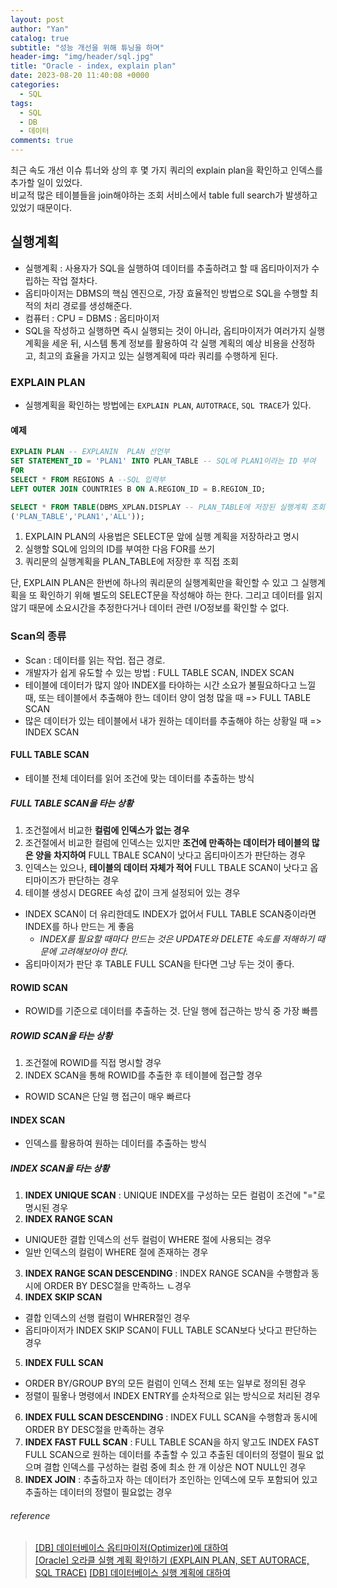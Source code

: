 ```yaml
---
layout: post
author: "Yan"
catalog: true
subtitle: "성능 개선을 위해 튜닝을 하며"
header-img: "img/header/sql.jpg"
title: "Oracle - index, explain plan"
date: 2023-08-20 11:40:08 +0000
categories:
  - SQL
tags:
  - SQL
  - DB
  - 데이터
comments: true
---
```


최근 속도 개선 이슈 튜너와 상의 후 몇 가지 쿼리의 explain plan을 확인하고 인덱스를 추가할 일이 있었다.  
비교적 많은 테이블들을 join해야하는 조회 서비스에서 table full search가 발생하고 있었기 때문이다.  


## 실행계획

- 실행계획 : 사용자가 SQL을 실행하여 데이터를 추출하려고 할 때 옵티마이저가 수립하는 작업 절차다.
- 옵티마이저는 DBMS의 핵심 엔진으로, 가장 효율적인 방법으로 SQL을 수행할 최적의 처리 경로를 생성해준다.  
- 컴퓨터 : CPU = DBMS : 옵티마이저  
- SQL을 작성하고 실행하면 즉시 실행되는 것이 아니라, 옵티마이저가 여러가지 실행 계획을 세운 뒤, 시스템 통계 정보를 활용하여 각 실행 계획의 예상 비용을 산정하고, 최고의 효율을 가지고 있는 실행계획에 따라 쿼리를 수행하게 된다.

### EXPLAIN PLAN

- 실행계획을 확인하는 방법에는 `EXPLAIN PLAN`, `AUTOTRACE`, `SQL TRACE`가 있다.

#### 예제

```sql
EXPLAIN PLAN -- EXPLANIN  PLAN 선언부
SET STATEMENT_ID = 'PLAN1' INTO PLAN_TABLE -- SQL에 PLAN1이라는 ID 부여
FOR
SELECT * FROM REGIONS A --SQL 입력부
LEFT OUTER JOIN COUNTRIES B ON A.REGION_ID = B.REGION_ID;

SELECT * FROM TABLE(DBMS_XPLAN.DISPLAY -- PLAN_TABLE에 저장된 실행계획 조회
('PLAN_TABLE','PLAN1','ALL'));
```

1. EXPLAIN PLAN의 사용법은 SELECT문 앞에 실행 계획을 저장하라고 명시
2. 실행할 SQL에 임의의 ID를 부여한 다음 FOR를 쓰기
3. 쿼리문의 실행계획을 PLAN_TABLE에 저장한 후 직접 조회

단, EXPLAIN PLAN은 한번에 하나의 쿼리문의 실행계획만을 확인할 수 있고 그 실행계획을 또 확인하기 위해 별도의 SELECT문을 작성해야 하는 한다. 그리고 데이터를 읽지 않기 때문에 소요시간을 추정한다거나 데이터 관련 I/O정보를 확인할 수 없다.


### Scan의 종류

- Scan : 데이터를 읽는 작업. 접근 경로. 
- 개발자가 쉽게 유도할 수 있는 방법 : FULL TABLE SCAN, INDEX SCAN
- 테이블에 데이터가 많지 않아 INDEX를 타야하는 시간 소요가 불필요하다고 느낄때, 또는 테이블에서 추출해야 한느 데이터 양이 엄청 많을 때 => FULL TABLE SCAN
- 많은 데이터가 있는 테이블에서 내가 원하는 데이터를 추출해야 하는 상황일 때 => INDEX SCAN

#### FULL TABLE SCAN
- 테이블 전체 데이터를 읽어 조건에 맞는 데이터를 추출하는 방식

##### FULL TABLE SCAN을 타는 상황
1. 조건절에서 비교한 **컬럼에 인덱스가 없는 경우**
2. 조건절에서 비교한 컬럼에 인덱스는 있지만 **조건에 만족하는 데이터가 테이블의 많은 양을 차지하여** FULL TBALE SCAN이 낫다고 옵티마이즈가 판단하는 경우
3. 인덱스는 있으나, **테이블의 데이터 자체가 적어** FULL TBALE SCAN이 낫다고 옵티마이즈가 판단하는 경우
4. 테이블 생성시 DEGREE 속성 값이 크게 설정되어 있는 경우

- INDEX SCAN이 더 유리한데도 INDEX가 없어서 FULL TABLE SCAN중이라면 INDEX를 하나 만드는 게 좋음
  - *INDEX를 필요할 때마다 만드는 것은 UPDATE와 DELETE 속도를 저해하기 때문에 고려해보아야 한다.*
- 옵티마이저가 판단 후 TABLE FULL SCAN을 탄다면 그냥 두는 것이 좋다.

#### ROWID SCAN
- ROWID를 기준으로 데이터를 추출하는 것. 단일 행에 접근하는 방식 중 가장 빠름

##### ROWID SCAN을 타는 상황
1. 조건절에 ROWID를 직접 명시할 경우
2. INDEX SCAN을 통해 ROWID를 추출한 후 테이블에 접근할 경우

- ROWID SCAN은 단일 행 접근이 매우 빠르다

#### INDEX SCAN
- 인덱스를 활용하여 원하는 데이터를 추출하는 방식

##### INDEX SCAN을 타는 상황
1. **INDEX UNIQUE SCAN** : UNIQUE INDEX를 구성하는 모든 컬럼이 조건에 "="로 명시된 경우
2. **INDEX RANGE SCAN**
  - UNIQUE한 결합 인덱스의 선두 컬럼이 WHERE 절에 사용되는 경우
  - 일반 인덱스의 컬럼이 WHERE 절에 존재하는 경우
3. **INDEX RANGE SCAN DESCENDING** : INDEX RANGE SCAN을 수행함과 동시에 ORDER BY DESC절을 만족하느 ㄴ경우
4. **INDEX SKIP SCAN**
  - 결합 인덱스의 선행 컬럼이 WHRER절인 경우
  - 옵티마이저가 INDEX SKIP SCAN이 FULL TABLE SCAN보다 낫다고 판단하는 경우
5. **INDEX FULL SCAN**
  - ORDER BY/GROUP BY의 모든 컬럼이 인덱스 전체 또는 일부로 정의된 경우
  - 정렬이 필욯나 명령에서 INDEX ENTRY를 순차적으로 읽는 방식으로 처리된 경우
6. **INDEX FULL SCAN DESCENDING** : INDEX FULL SCAN을 수행함과 동시에 ORDER BY DESC절을 만족하는 경우
7. **INDEX FAST FULL SCAN** : FULL TABLE SCAN을 하지 앟고도 INDEX FAST FULL SCAN으로 원하는 데이터를 추출할 수 있고 추출된 데이터의 정렬이 필요 없으며 결합 인덱스를 구성하는 컬럼 중에 최소 한 개 이상은 NOT NULL인 경우
8. **INDEX JOIN** : 추출하고자 하는 데이터가 조인하는 인덱스에 모두 포함되어 있고 추출하는 데이터의 정렬이 필요없는 경우


###### reference

> [[DB] 데이터베이스 옵티마이저(Optimizer)에 대하여](https://coding-factory.tistory.com/743)    
> [[Oracle] 오라클 실행 계획 확인하기 (EXPLAIN PLAN, SET AUTORACE, SQL TRACE)](https://coding-factory.tistory.com/745)
> [[DB] 데이터베이스 실행 계획에 대하여](https://coding-factory.tistory.com/744)